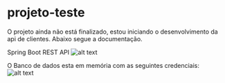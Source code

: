 # projeto-teste


O projeto ainda não está finalizado, estou iniciando o desenvolvimento da api de clientes. Abaixo segue a documentação.


Spring Boot REST API
![alt text](https://github.com/DaniloSoares0/projeto-teste/blob/master/src/main/resources/img/ssd.JPG)


O Banco de dados esta em memória com as seguintes credenciais:
![alt text](https://github.com/DaniloSoares0/projeto-teste/blob/master/src/main/resources/img/gb.JPG)
